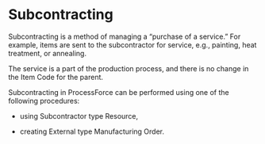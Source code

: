 # Subcontracting

Subcontracting is a method of managing a “purchase of a service.” For example, items are sent to the subcontractor for service, e.g., painting, heat treatment, or annealing.

The service is a part of the production process, and there is no change in the Item Code for the parent.

Subcontracting in ProcessForce can be performed using one of the following procedures:

- using Subcontractor type Resource,

- creating External type Manufacturing Order.